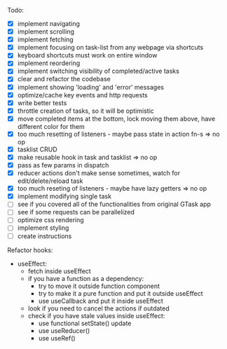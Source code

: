 Todo:
- [x] implement navigating
- [x] implement scrolling
- [x] implement fetching
- [x] implement focusing on task-list from any webpage via shortcuts
- [x] keyboard shortcuts must work on entire window
- [x] implement reordering
- [x] implement switching visibility of completed/active tasks
- [x] clear and refactor the codebase
- [x] implement showing 'loading' and 'error' messages
- [x] optimize/cache key events and http requests
- [x] write better tests
- [x] throttle creation of tasks, so it will be optimistic
- [x] move completed items at the bottom, lock moving them above, have different color for them
- [x] too much resetting of listeners - maybe pass state in action fn-s => no op
- [x] tasklist CRUD
- [x] make reusable hook in task and tasklist => no op
- [x] pass as few params in dispatch
- [x] reducer actions don't make sense sometimes, watch for edit/delete/reload task
- [x] too much reseting of listeners - maybe have lazy getters => no op
- [x] implement modifying single task
- [ ] see if you covered all of the functionalities from original GTask app
- [ ] see if some requests can be parallelized
- [ ] optimize css rendering
- [ ] implement styling
- [ ] create instructions

Refactor hooks:
- useEffect:
  - fetch inside useEffect
  - if you have a function as a dependency:
    - try to move it outside function component
    - try to make it a pure function and put it outside useEffect
    - use useCallback and put it inside useEffect
  - look if you need to cancel the actions if outdated
  - check if you have stale values inside useEffect:
    - use functional setState() update
    - use useReducer()
    - use useRef()

